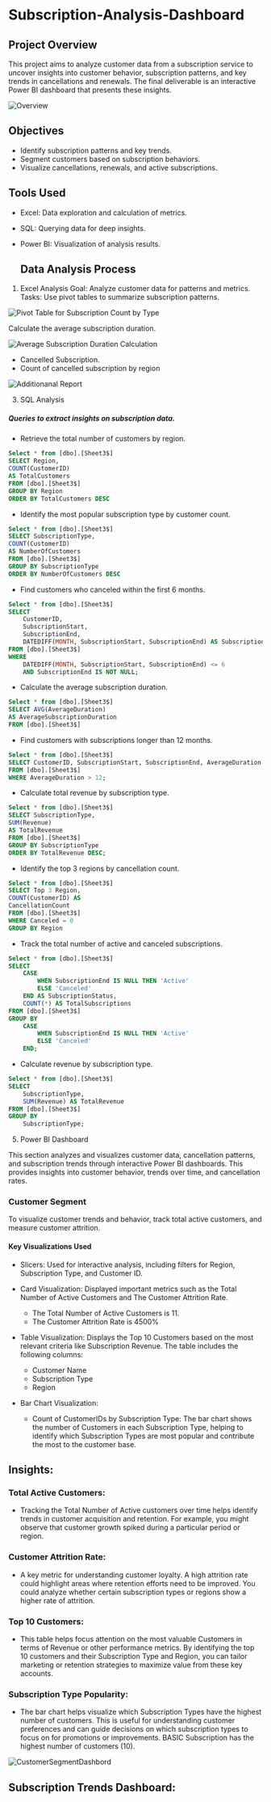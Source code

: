 # Subscription-Analysis-Dashboard

## Project Overview

This project aims to analyze customer data from a subscription service to uncover insights into customer behavior, subscription patterns, and key trends in cancellations and renewals. The final deliverable is an interactive Power BI dashboard that presents these insights.


![Overview](https://github.com/user-attachments/assets/e0f6ac65-81b5-4b86-b548-80adfb7eabc1)




## Objectives

- Identify subscription patterns and key trends.
- Segment customers based on subscription behaviors.
- Visualize cancellations, renewals, and active subscriptions.

## Tools Used

- Excel: Data exploration and calculation of metrics.
- SQL: Querying data for deep insights.
- Power BI: Visualization of analysis results.

  ## Data Analysis Process
  
1. Excel Analysis
Goal: Analyze customer data for patterns and metrics.
Tasks:
Use pivot tables to summarize subscription patterns.


![Pivot Table for Subscription Count by Type](https://github.com/user-attachments/assets/477b1cf3-b396-42d2-a6c7-94bbde33e1db)


Calculate the average subscription duration.




![Average Subscription Duration Calculation](https://github.com/user-attachments/assets/a8c44515-6a7e-487d-a94a-c5b68b435dfc)




 - Cancelled Subscription.
 - Count of cancelled subscription by region


![Additionanal Report](https://github.com/user-attachments/assets/f9332658-56af-4c99-9010-e1afdb4813c7)


3. SQL Analysis

   
##### Queries to extract insights on subscription data.

- Retrieve the total number of customers by region.

```sql
Select * from [dbo].[Sheet3$]
SELECT Region,
COUNT(CustomerID)
AS TotalCustomers
FROM [dbo].[Sheet3$]
GROUP BY Region
ORDER BY TotalCustomers DESC
```


- Identify the most popular subscription type by customer count.

```sql
Select * from [dbo].[Sheet3$]
SELECT SubscriptionType,
COUNT(CustomerID) 
AS NumberOfCustomers
FROM [dbo].[Sheet3$]
GROUP BY SubscriptionType
ORDER BY NumberOfCustomers DESC
```
  
- Find customers who canceled within the first 6 months.

```sql
Select * from [dbo].[Sheet3$]
SELECT 
    CustomerID,
    SubscriptionStart,
    SubscriptionEnd,
    DATEDIFF(MONTH, SubscriptionStart, SubscriptionEnd) AS SubscriptionDurationMonths
FROM [dbo].[Sheet3$]   
WHERE 
    DATEDIFF(MONTH, SubscriptionStart, SubscriptionEnd) <= 6
    AND SubscriptionEnd IS NOT NULL;
```

- Calculate the average subscription duration.

```sql
Select * from [dbo].[Sheet3$]
SELECT AVG(AverageDuration)
AS AverageSubscriptionDuration
FROM [dbo].[Sheet3$]
```

- Find customers with subscriptions longer than 12 months.

```sql
Select * from [dbo].[Sheet3$]
SELECT CustomerID, SubscriptionStart, SubscriptionEnd, AverageDuration
FROM [dbo].[Sheet3$]
WHERE AverageDuration > 12;
```

- Calculate total revenue by subscription type.

```sql
Select * from [dbo].[Sheet3$]
SELECT SubscriptionType,
SUM(Revenue)
AS TotalRevenue
FROM [dbo].[Sheet3$]
GROUP BY SubscriptionType
ORDER BY TotalRevenue DESC;
```

- Identify the top 3 regions by cancellation count.

```sql
Select * from [dbo].[Sheet3$]
SELECT Top 3 Region,
COUNT(CustomerID) AS
CancellationCount
FROM [dbo].[Sheet3$]
WHERE Canceled = 0
GROUP BY Region
```
- Track the total number of active and canceled subscriptions.

```sql
Select * from [dbo].[Sheet3$]
SELECT 
    CASE 
        WHEN SubscriptionEnd IS NULL THEN 'Active'
        ELSE 'Canceled'
    END AS SubscriptionStatus,
    COUNT(*) AS TotalSubscriptions
FROM [dbo].[Sheet3$]
GROUP BY 
    CASE 
        WHEN SubscriptionEnd IS NULL THEN 'Active'
        ELSE 'Canceled'
    END;
```

- Calculate revenue by subscription type.
```sql
Select * from [dbo].[Sheet3$]
SELECT 
    SubscriptionType,
    SUM(Revenue) AS TotalRevenue
FROM [dbo].[Sheet3$]
GROUP BY 
    SubscriptionType;
```

5. Power BI Dashboard
   
This section analyzes and visualizes customer data, cancellation patterns, and subscription trends through interactive Power BI dashboards.
This provides insights into customer behavior, trends over time, and cancellation rates.

### Customer Segment

 To visualize customer trends and behavior, track total active customers, and measure customer attrition.

 #### Key Visualizations Used
 
- Slicers: Used for interactive analysis, including filters for Region, Subscription Type, and Customer ID.
  
- Card Visualization: Displayed important metrics such as the Total Number of Active Customers and The Customer Attrition Rate.
     - The Total Number of Active Customers is 11.
     -  The Customer Attrition Rate is 4500%
  
- Table Visualization: Displays the Top 10 Customers based on the most relevant criteria like Subscription Revenue.
   The table includes the following columns:
  - Customer Name
  - Subscription Type
  - Region
 
- Bar Chart Visualization:

    - Count of CustomerIDs by Subscription Type: The bar chart shows the number of Customers in each Subscription Type, helping to identify which Subscription Types are most popular and contribute the most to the customer base.

      
## Insights:

### Total Active Customers:

  - Tracking the Total Number of Active customers over time helps identify trends in customer acquisition and retention. For example, you might observe that customer growth spiked during a particular period or region.

### Customer Attrition Rate:

  - A key metric for understanding customer loyalty. A high attrition rate could highlight areas where retention efforts need to be improved. You could analyze whether certain subscription types or regions show a higher rate of attrition.

    
### Top 10 Customers:

  - This table helps focus attention on the most valuable Customers in terms of Revenue or other performance metrics. By identifying the top 10 customers and their Subscription Type and Region, you can tailor marketing or retention strategies to maximize value from these key accounts.

    
### Subscription Type Popularity:

  - The bar chart helps visualize which Subscription Types have the highest number of customers. This is useful for understanding customer preferences and can guide decisions on which subscription types to focus on for promotions or improvements. BASIC Subscription has the highest number of customers (10).


![CustomerSegmentDashbord](https://github.com/user-attachments/assets/27e5ac43-346a-4316-a036-6bd4c42b762f)

 

## Subscription Trends Dashboard:

